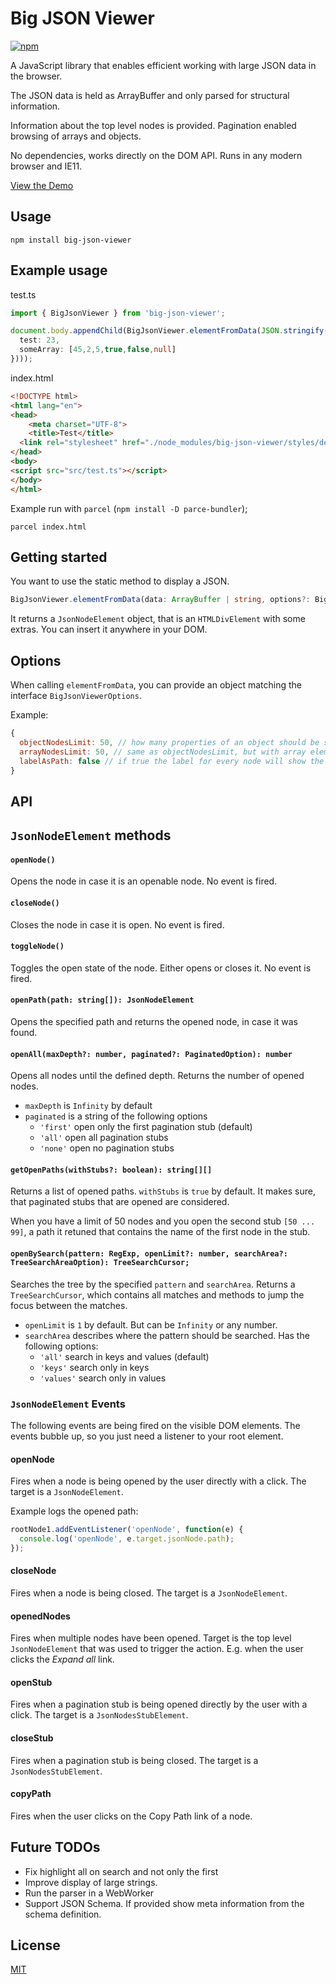 # Big JSON Viewer


[![npm](https://img.shields.io/npm/v/big-json-viewer.svg)](https://www.npmjs.com/package/big-json-viewer)


A JavaScript library that enables efficient working with large JSON data in the browser.

The JSON data is held as ArrayBuffer and only parsed for structural information.

Information about the top level nodes is provided. Pagination enabled browsing of arrays and objects.

No dependencies, works directly on the DOM API. Runs in any modern browser and IE11.

[View the Demo](https://dhcode.github.io/big-json-viewer/)


## Usage

    npm install big-json-viewer

## Example usage

test.ts
```typescript
import { BigJsonViewer } from 'big-json-viewer';

document.body.appendChild(BigJsonViewer.elementFromData(JSON.stringify({
  test: 23,
  someArray: [45,2,5,true,false,null]
})));

```

index.html
```html
<!DOCTYPE html>
<html lang="en">
<head>
	<meta charset="UTF-8">
	<title>Test</title>
  <link rel="stylesheet" href="./node_modules/big-json-viewer/styles/default.css">
</head>
<body>
<script src="src/test.ts"></script>
</body>
</html>
````

Example run with `parcel` (`npm install -D parce-bundler`);

    parcel index.html


## Getting started

You want to use the static method to display a JSON.

```typescript
BigJsonViewer.elementFromData(data: ArrayBuffer | string, options?: BigJsonViewerOptions): JsonNodeElement
```
    
It returns a `JsonNodeElement` object, that is an `HTMLDivElement` with some extras. You can insert it anywhere in your DOM.


## Options

When calling `elementFromData`, you can provide an object matching the interface `BigJsonViewerOptions`.

Example:

```javascript
{
  objectNodesLimit: 50, // how many properties of an object should be shows before it gets paginatated with a pagination size of 50
  arrayNodesLimit: 50, // same as objectNodesLimit, but with array elements
  labelAsPath: false // if true the label for every node will show the full path to the element
}
```

## API

## `JsonNodeElement` methods


#### `openNode()`

Opens the node in case it is an openable node. No event is fired.


#### `closeNode()`

Closes the node in case it is open. No event is fired.


#### `toggleNode()`

Toggles the open state of the node. Either opens or closes it. No event is fired.


#### `openPath(path: string[]): JsonNodeElement`

Opens the specified path and returns the opened node, in case it was found.


#### `openAll(maxDepth?: number, paginated?: PaginatedOption): number`

Opens all nodes until the defined depth. Returns the number of opened nodes.

* `maxDepth` is `Infinity` by default
* `paginated` is a string of the following options
    * `'first'` open only the first pagination stub (default)
    * `'all'` open all pagination stubs
    * `'none'` open no pagination stubs


#### `getOpenPaths(withStubs?: boolean): string[][]`

Returns a list of opened paths.
`withStubs` is `true` by default. It makes sure, that paginated stubs that are opened are considered.

When you have a limit of 50 nodes and you open the second stub `[50 ... 99]`, a path it retuned that contains the name of the first node in the stub. 


#### `openBySearch(pattern: RegExp, openLimit?: number, searchArea?: TreeSearchAreaOption): TreeSearchCursor;`

Searches the tree by the specified `pattern` and `searchArea`. Returns a `TreeSearchCursor`, which contains all matches and methods to jump the focus between the matches.

* `openLimit` is `1` by default. But can be `Infinity` or any number.
* `searchArea` describes where the pattern should be searched. Has the following options:
    * `'all'` search in keys and values (default)
    * `'keys'` search only in keys
    * `'values'` search only in values



### `JsonNodeElement` Events

The following events are being fired on the visible DOM elements. The events bubble up, so you just need a listener to your root element.

#### openNode

Fires when a node is being opened by the user directly with a click. The target is a `JsonNodeElement`.

Example logs the opened path:
```javascript
rootNode1.addEventListener('openNode', function(e) {
  console.log('openNode', e.target.jsonNode.path);
});
```

#### closeNode

Fires when a node is being closed. The target is a `JsonNodeElement`.

#### openedNodes

Fires when multiple nodes have been opened. Target is the top level `JsonNodeElement` that was used to trigger the action. E.g. when the user clicks the *Expand all* link.

#### openStub

Fires when a pagination stub is being opened directly by the user with a click. The target is a `JsonNodesStubElement`.

#### closeStub

Fires when a pagination stub is being closed. The target is a `JsonNodesStubElement`.

#### copyPath

Fires when the user clicks on the Copy Path link of a node.


## Future TODOs

* Fix highlight all on search and not only the first
* Improve display of large strings.
* Run the parser in a WebWorker
* Support JSON Schema. If provided show meta information from the schema definition.


## License

[MIT](LICENSE)



